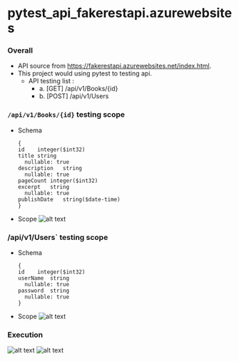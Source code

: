 # pytest_api_fakerestapi.azurewebsites


### Overall
- API source from https://fakerestapi.azurewebsites.net/index.html.
- This project would using pytest to testing api.
  - API testing list :
    - a. [GET] /api/v1/Books/{id} 
    - b. [POST] /api/v1/Users
    
    
### `/api/v1/Books/{id}` testing scope
- Schema
  ```schema
  {
  id	integer($int32)
  title	string
    nullable: true
  description	string
    nullable: true
  pageCount	integer($int32)
  excerpt	string
    nullable: true
  publishDate	string($date-time)
  }
  ```
- Scope
  ![alt text](https://github.com/taurus5650/Drafting-pytest_api_fakerestapi.azurewebsites/blob/main/xmind/get-api-v1-books-id.png)


### /api/v1/Users` testing scope
- Schema
  ```schema
  {
  id	integer($int32)
  userName	string
    nullable: true
  password	string
    nullable: true
  }
  ```
- Scope
  ![alt text](https://github.com/taurus5650/Drafting-pytest_api_fakerestapi.azurewebsites/blob/main/xmind/post-api-v1-users.png)


### Execution
  ![alt text](https://github.com/taurus5650/Drafting-pytest_api_fakerestapi.azurewebsites/blob/main/xmind/get-api-v1-books-id-result.png)
  ![alt text](https://github.com/taurus5650/Drafting-pytest_api_fakerestapi.azurewebsites/blob/main/xmind/post-api-v1-users-result.png)



